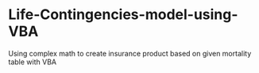 # Life-Contingencies-model-using-VBA
Using complex math to create insurance product based on given mortality table with VBA
